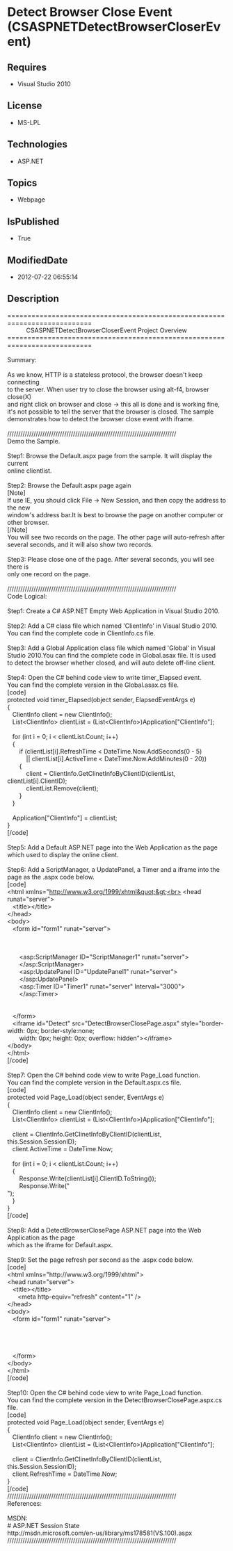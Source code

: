# Detect Browser Close Event (CSASPNETDetectBrowserCloserEvent)
## Requires
* Visual Studio 2010
## License
* MS-LPL
## Technologies
* ASP.NET
## Topics
* Webpage
## IsPublished
* True
## ModifiedDate
* 2012-07-22 06:55:14
## Description
===========================================================================<br>
&nbsp; &nbsp; &nbsp; &nbsp; &nbsp; &nbsp;CSASPNETDetectBrowserCloserEvent Project Overview<br>
===========================================================================<br>
<br>
Summary:<br>
<br>
As we know, HTTP is a stateless protocol, the browser doesn't keep connecting<br>
to the server. When user try to close the browser using alt-f4, browser close(X) <br>
and right click on browser and close -&gt; this all is done and is working fine,<br>
it's not possible to tell the server that the browser is closed. The sample<br>
demonstrates how to detect the browser close event with iframe.<br>
<br>
/////////////////////////////////////////////////////////////////////////////<br>
Demo the Sample.<br>
<br>
Step1: Browse the Default.aspx page from the sample. It will display the current<br>
online clientlist.<br>
<br>
Step2: Browse the Default.aspx page again<br>
[Note]<br>
If use IE, you should click File -&gt; New Session, and then copy the address to the new
<br>
window's address bar.It is best to browse the page on another computer or other browser.<br>
[/Note]<br>
You will see two records on the page. The other page will auto-refresh after <br>
several seconds, and it will also show two records.<br>
<br>
Step3: Please close one of the page. After several seconds, you will see there is<br>
only one record on the page.<br>
<br>
/////////////////////////////////////////////////////////////////////////////<br>
Code Logical:<br>
<br>
Step1: Create a C# ASP.NET Empty Web Application in Visual Studio 2010.<br>
<br>
Step2: Add a C# class file which named 'ClientInfo' in Visual Studio 2010.<br>
You can find the complete code in ClientInfo.cs file.<br>
<br>
Step3: Add a Global Application class file which named 'Global' in Visual <br>
Studio 2010.You can find the complete code in Global.asax file. It is used<br>
to detect the browser whether closed, and will auto delete off-line client.<br>
<br>
Step4: Open the C# behind code view to write timer_Elapsed event.<br>
You can find the complete version in the Global.asax.cs file.<br>
[code]<br>
protected void timer_Elapsed(object sender, ElapsedEventArgs e)<br>
{<br>
&nbsp; &nbsp;ClientInfo client = new ClientInfo();<br>
&nbsp; &nbsp;List&lt;ClientInfo&gt; clientList = (List&lt;ClientInfo&gt;)Application[&quot;ClientInfo&quot;];<br>
<br>
&nbsp; &nbsp;for (int i = 0; i &lt; clientList.Count; i&#43;&#43;)<br>
&nbsp; &nbsp;{<br>
&nbsp; &nbsp; &nbsp; &nbsp;if (clientList[i].RefreshTime &lt; DateTime.Now.AddSeconds(0 - 5)<br>
&nbsp; &nbsp; &nbsp; &nbsp; &nbsp; &nbsp;|| clientList[i].ActiveTime &lt; DateTime.Now.AddMinutes(0 - 20))<br>
&nbsp; &nbsp; &nbsp; &nbsp;{<br>
&nbsp; &nbsp; &nbsp; &nbsp; &nbsp; &nbsp;client = ClientInfo.GetClinetInfoByClientID(clientList, clientList[i].ClientID);<br>
&nbsp; &nbsp; &nbsp; &nbsp; &nbsp; &nbsp;clientList.Remove(client);<br>
&nbsp; &nbsp; &nbsp; &nbsp;}<br>
&nbsp; &nbsp;}<br>
<br>
&nbsp; &nbsp;Application[&quot;ClientInfo&quot;] = clientList;<br>
}<br>
[/code]<br>
<br>
Step5: Add a Default ASP.NET page into the Web Application as the page<br>
which used to display the online client.<br>
<br>
Step6: Add a ScriptManager, a UpdatePanel, a Timer and a iframe into the <br>
page as the .aspx code below.<br>
[code]<br>
&lt;html xmlns=&quot;http://www.w3.org/1999/xhtml&quot;&gt;<br>
&lt;head runat=&quot;server&quot;&gt;<br>
&nbsp; &nbsp;&lt;title&gt;&lt;/title&gt;<br>
&lt;/head&gt;<br>
&lt;body&gt;<br>
&nbsp; &nbsp;&lt;form id=&quot;form1&quot; runat=&quot;server&quot;&gt;<br>
&nbsp; &nbsp;
<div><br>
&nbsp; &nbsp; &nbsp; &nbsp;&lt;asp:ScriptManager ID=&quot;ScriptManager1&quot; runat=&quot;server&quot;&gt;<br>
&nbsp; &nbsp; &nbsp; &nbsp;&lt;/asp:ScriptManager&gt;<br>
&nbsp; &nbsp; &nbsp; &nbsp;&lt;asp:UpdatePanel ID=&quot;UpdatePanel1&quot; runat=&quot;server&quot;&gt;<br>
&nbsp; &nbsp; &nbsp; &nbsp;&lt;/asp:UpdatePanel&gt;<br>
&nbsp; &nbsp; &nbsp; &nbsp;&lt;asp:Timer ID=&quot;Timer1&quot; runat=&quot;server&quot; Interval=&quot;3000&quot;&gt;<br>
&nbsp; &nbsp; &nbsp; &nbsp;&lt;/asp:Timer&gt;<br>
&nbsp; &nbsp;</div>
<br>
&nbsp; &nbsp;&lt;/form&gt;<br>
&nbsp; &nbsp;&lt;iframe id=&quot;Detect&quot; src=&quot;DetectBrowserClosePage.aspx&quot; style=&quot;border-width: 0px; border-style:none;<br>
&nbsp; &nbsp; &nbsp; &nbsp;width: 0px; height: 0px; overflow: hidden&quot;&gt;&lt;/iframe&gt;<br>
&lt;/body&gt;<br>
&lt;/html&gt;<br>
[/code]<br>
<br>
Step7: Open the C# behind code view to write Page_Load function.<br>
You can find the complete version in the Default.aspx.cs file.<br>
[code]<br>
protected void Page_Load(object sender, EventArgs e)<br>
{<br>
&nbsp; &nbsp;ClientInfo client = new ClientInfo();<br>
&nbsp; &nbsp;List&lt;ClientInfo&gt; clientList = (List&lt;ClientInfo&gt;)Application[&quot;ClientInfo&quot;];<br>
<br>
&nbsp; &nbsp;client = ClientInfo.GetClinetInfoByClientID(clientList, this.Session.SessionID);<br>
&nbsp; &nbsp;client.ActiveTime = DateTime.Now;<br>
<br>
&nbsp; &nbsp;for (int i = 0; i &lt; clientList.Count; i&#43;&#43;)<br>
&nbsp; &nbsp;{<br>
&nbsp; &nbsp; &nbsp; &nbsp;Response.Write(clientList[i].ClientID.ToString());<br>
&nbsp; &nbsp; &nbsp; &nbsp;Response.Write(&quot;<br>
&quot;);<br>
&nbsp; &nbsp;}<br>
}<br>
[/code]<br>
<br>
Step8: Add a DetectBrowserClosePage ASP.NET page into the Web Application as the page<br>
which as the iframe for Default.aspx.<br>
<br>
Step9: Set the page refresh per second as the .aspx code below.<br>
[code]<br>
&lt;html xmlns=&quot;http://www.w3.org/1999/xhtml&quot;&gt;<br>
&lt;head runat=&quot;server&quot;&gt;<br>
&nbsp; &nbsp;&lt;title&gt;&lt;/title&gt;<br>
&nbsp; &nbsp; &nbsp; &lt;meta http-equiv=&quot;refresh&quot; content=&quot;1&quot; /&gt;<br>
&lt;/head&gt;<br>
&lt;body&gt;<br>
&nbsp; &nbsp;&lt;form id=&quot;form1&quot; runat=&quot;server&quot;&gt;<br>
&nbsp; &nbsp;
<div><br>
&nbsp; &nbsp;</div>
<br>
&nbsp; &nbsp;&lt;/form&gt;<br>
&lt;/body&gt;<br>
&lt;/html&gt;<br>
[/code]<br>
<br>
Step10: Open the C# behind code view to write Page_Load function.<br>
You can find the complete version in the DetectBrowserClosePage.aspx.cs file.<br>
[code]<br>
protected void Page_Load(object sender, EventArgs e)<br>
{<br>
&nbsp; &nbsp;ClientInfo client = new ClientInfo();<br>
&nbsp; &nbsp;List&lt;ClientInfo&gt; clientList = (List&lt;ClientInfo&gt;)Application[&quot;ClientInfo&quot;];<br>
<br>
&nbsp; &nbsp;client = ClientInfo.GetClinetInfoByClientID(clientList, this.Session.SessionID);<br>
&nbsp; &nbsp;client.RefreshTime = DateTime.Now;<br>
}<br>
[/code]<br>
/////////////////////////////////////////////////////////////////////////////<br>
References:<br>
<br>
MSDN: <br>
# ASP.NET Session State<br>
http://msdn.microsoft.com/en-us/library/ms178581(VS.100).aspx<br>
/////////////////////////////////////////////////////////////////////////////<br>
